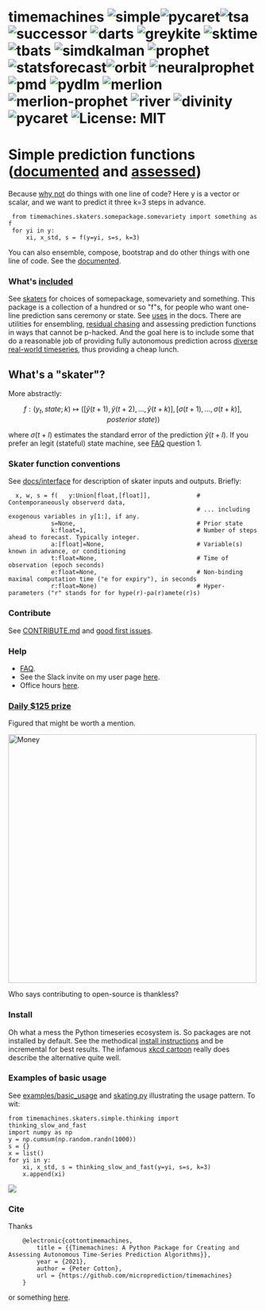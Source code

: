 # timemachines ![simple](https://github.com/microprediction/timemachines/workflows/tests/badge.svg)![pycaret](https://github.com/microprediction/timemachines/workflows/test-pycaret/badge.svg)![tsa](https://github.com/microprediction/timemachines/workflows/test-tsa/badge.svg) ![successor](https://github.com/microprediction/timemachines/workflows/test-successor/badge.svg) ![darts](https://github.com/microprediction/timemachines/workflows/test-darts/badge.svg) ![greykite](https://github.com/microprediction/timemachines/workflows/test-greykite/badge.svg)  ![sktime](https://github.com/microprediction/timemachines/workflows/test-sktime/badge.svg) ![tbats](https://github.com/microprediction/timemachines/workflows/test-tbats/badge.svg) ![simdkalman](https://github.com/microprediction/timemachines/workflows/test-simdkalman/badge.svg) ![prophet](https://github.com/microprediction/timemachines/workflows/test-prophet/badge.svg) ![statsforecast](https://github.com/microprediction/timemachines/workflows/test-statsforecast/badge.svg)![orbit](https://github.com/microprediction/timemachines/workflows/test-orbit/badge.svg)  ![neuralprophet](https://github.com/microprediction/timemachines/workflows/test-neuralprophet/badge.svg) ![pmd](https://github.com/microprediction/timemachines/workflows/test-pmd/badge.svg) ![pydlm](https://github.com/microprediction/timemachines/workflows/test-pydlm/badge.svg) ![merlion](https://github.com/microprediction/timemachines/workflows/test-merlion/badge.svg) ![merlion-prophet](https://github.com/microprediction/timemachines/workflows/test-merlion-prophet/badge.svg) ![river](https://github.com/microprediction/timemachines/workflows/test-river/badge.svg) ![divinity](https://github.com/microprediction/timemachines/workflows/test-divinity/badge.svg)![pycaret](https://github.com/microprediction/timemachines/workflows/test-pycaret-time_series/badge.svg) ![License: MIT](https://img.shields.io/badge/License-MIT-yellow.svg)

# Simple prediction functions ([documented](https://microprediction.github.io/timemachines/) and [assessed](https://microprediction.github.io/timeseries-elo-ratings/html_leaderboards/overall.html))  
Because [why not](https://microprediction.github.io/timemachines/why) do things with one line of code? Here y is a vector or scalar, and we want to predict it three k=3 steps in advance.

     from timemachines.skaters.somepackage.somevariety import something as f
     for yi in y:
         xi, x_std, s = f(y=yi, s=s, k=3)

You can also ensemble, compose, bootstrap and do other things with one line of code. See the [documented](https://microprediction.github.io/timemachines/).

### What's [included](https://microprediction.github.io/timemachines/skaters)

See [skaters](https://microprediction.github.io/timemachines/skaters) for choices of somepackage, somevariety and something. 
This package is a collection of a hundred or so "f"s, for people who want one-line prediction sans ceremony or state. See [uses](https://microprediction.github.io/timemachines/uses) in the docs. There are utilities for ensembling, [residual chasing](https://microprediction.github.io/timemachines/composition) and assessing prediction functions in ways that cannot be p-hacked. And the goal here is to include some that do a reasonable job of providing fully autonomous prediction across [diverse real-world timeseries](https://www.microprediction.org/browse_streams.html), thus providing a cheap lunch.   

## What's a "skater"?
More abstractly:

$$
    f : (y_t, state; k) \mapsto ( [\hat{y}(t+1),\hat{y}(t+2),\dots,\hat{y}(t+k) ], [\sigma(t+1),\dots,\sigma(t+k)], posterior\ state))
$$

where $\sigma(t+l)$ estimates the standard error of the prediction $\hat{y}(t+l)$. If you prefer an legit (stateful) state machine, see [FAQ](https://github.com/microprediction/timemachines/blob/main/FAQ.md) question 1. 


### Skater function conventions

See [docs/interface](https://microprediction.github.io/timemachines/interface) for description of skater inputs and outputs. Briefly:

      x, w, s = f(   y:Union[float,[float]],             # Contemporaneously observerd data, 
                                                         # ... including exogenous variables in y[1:], if any. 
                s=None,                                  # Prior state
                k:float=1,                               # Number of steps ahead to forecast. Typically integer. 
                a:[float]=None,                          # Variable(s) known in advance, or conditioning
                t:float=None,                            # Time of observation (epoch seconds)
                e:float=None,                            # Non-binding maximal computation time ("e for expiry"), in seconds
                r:float=None)                            # Hyper-parameters ("r" stands for for hype(r)-pa(r)amete(r)s) 


### Contribute
    
See [CONTRIBUTE.md](https://github.com/microprediction/timemachines/blob/main/CONTRIBUTE.md) and [good first issues](https://github.com/microprediction/timemachines/issues?q=is%3Aissue+is%3Aopen+label%3A%22good+first+issue%22). 

### Help

- [FAQ](https://github.com/microprediction/timemachines/blob/main/FAQ.md). 
- See the Slack invite on my user page [here](https://github.com/microprediction/slack). 
- Office hours [here](https://github.com/microprediction/meet). 

### [Daily $125 prize](https://www.microprediction.com/competitions/daily)
Figured that might be worth a mention.  

<img src="https://github.com/microprediction/timemachines/blob/main/images/money.png" alt="Money" style="width:500px">

Who says contributing to open-source is thankless? 

### Install

Oh what a mess the Python timeseries ecosystem is. So packages are not installed by default. See the methodical [install instructions](https://github.com/microprediction/timemachines/blob/main/INSTALL.md) and be incremental for best results. The infamous [xkcd cartoon](https://xkcd.com/1987/) really does describe the alternative quite well. 

### Examples of basic usage
See [examples/basic_usage](https://github.com/microprediction/timemachines/tree/main/examples/basic_usage) and [skating.py](https://github.com/microprediction/timemachines/blob/main/timemachines/skating.py) illustrating the usage pattern. To wit:

    from timemachines.skaters.simple.thinking import thinking_slow_and_fast 
    import numpy as np
    y = np.cumsum(np.random.randn(1000))
    s = {}
    x = list()
    for yi in y:
        xi, x_std, s = thinking_slow_and_fast(y=yi, s=s, k=3)
        x.append(xi)
     

![](https://i.imgur.com/elu5muO.png)
  
    
### Cite 

Thanks

        @electronic{cottontimemachines,
            title = {{Timemachines: A Python Package for Creating and Assessing Autonomous Time-Series Prediction Algorithms}},
            year = {2021},
            author = {Peter Cotton},
            url = {https://github.com/microprediction/timemachines}
        }

or something [here](https://github.com/microprediction/microprediction/blob/master/CITE.md). 
